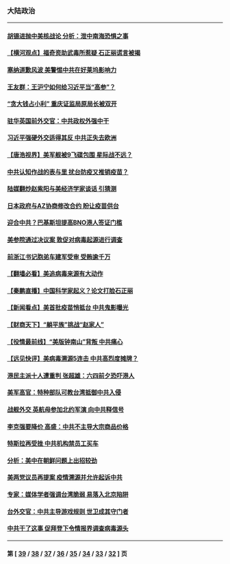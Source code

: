 ### 大陆政治
---
#### [胡锡进抛中美核战论 分析：泄中南海恐惧之事](../../pages/ncid277/n12985111.md) 
#### [【横河观点】福奇资助武毒所惹疑 石正丽谎言被揭](../../pages/ncid277/n12985165.md) 
#### [塞纳道歉风波 美警惕中共在好莱坞影响力](../../pages/ncid277/n12985018.md) 
#### [王友群：王沪宁如何给习近平当“高参”？](../../pages/ncid277/n12983850.md) 
#### [“贪大钱占小利” 重庆证监局原局长被双开](../../pages/ncid277/n12984899.md) 
#### [驻华英国前外交官：中共政权外强中干](../../pages/ncid277/n12984037.md) 
#### [习近平强硬外交适得其反 中共正失去欧洲](../../pages/ncid277/n12984577.md) 
#### [【唐浩视界】美军舰被9飞碟包围 星际战不远？](../../pages/ncid277/n12984533.md) 
#### [中共认知作战的表与里 扰台防疫又推销疫苗？](../../pages/ncid277/n12984415.md) 
#### [陆媒翻炒赵紫阳与美经济学家谈话 引猜测](../../pages/ncid277/n12984400.md) 
#### [日本政府与AZ协商修改合约 盼让疫苗供台](../../pages/ncid277/n12984393.md) 
#### [迎合中共？巴基斯坦提高BNO港人签证门槛](../../pages/ncid277/n12984125.md) 
#### [美参院通过决议案 敦促对病毒起源进行调查](../../pages/ncid277/n12983641.md) 
#### [前浙江书记胞弟车建军受审 受贿逾千万](../../pages/ncid277/n12983773.md) 
#### [【翻墙必看】美追病毒来源有大动作](../../pages/ncid277/n12983650.md) 
#### [【秦鹏直播】中国科学家起义？论文打脸石正丽](../../pages/ncid277/n12983334.md) 
#### [【新闻看点】美首批疫苗悄抵台 中共鬼影曝光](../../pages/ncid277/n12983290.md) 
#### [【财商天下】“躺平族”挑战“赵家人”](../../pages/ncid277/n12982925.md) 
#### [【役情最前线】“美版钟南山”背叛 中共痛心](../../pages/ncid277/n12983173.md) 
#### [【远见快评】美病毒溯源5连击 中共高烈度摊牌？](../../pages/ncid277/n12983316.md) 
#### [港民主派十人遭重判 张超雄：六四前夕恐吓港人](../../pages/ncid277/n12983354.md) 
#### [美军高官：特种部队可教台湾抵御中共入侵](../../pages/ncid277/n12983031.md) 
#### [战舰外交 英航母参加北约军演 向中共释信号](../../pages/ncid277/n12982861.md) 
#### [李克强要降价 高盛：中共不主导大宗商品价格](../../pages/ncid277/n12982734.md) 
#### [特斯拉再受挫 中共机构禁员工买车](../../pages/ncid277/n12982755.md) 
#### [分析：美中在朝鲜问题上出招较劲](../../pages/ncid277/n12981592.md) 
#### [美两党议员再提案 疫情溯源并允许起诉中共](../../pages/ncid277/n12982196.md) 
#### [专家：媒体学者强调台湾脆弱 易落入北京陷阱](../../pages/ncid277/n12981561.md) 
#### [台外交官：中共主导游戏规则 世卫成其守门者](../../pages/ncid277/n12981549.md) 
#### [中共干了这事 促拜登下令情报界调查病毒源头](../../pages/ncid277/n12981273.md) 

---
#### 第 [ [39](./39.md) / [38](./38.md) / [37](./37.md) / [36](./36.md) / [35](./35.md) / [34](./34.md) / [33](./33.md) / [32](./32.md) ] 页
